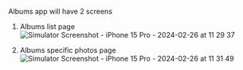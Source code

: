 
Albums app will have 2 screens
1. Albums list page
   ![Simulator Screenshot - iPhone 15 Pro - 2024-02-26 at 11 29 37](https://github.com/Lavanyabollini/AlbumsApp/assets/33310993/f3d391f8-3072-4b8b-88e5-febd217994b7)

2. Albums specific photos page
![Simulator Screenshot - iPhone 15 Pro - 2024-02-26 at 11 31 49](https://github.com/Lavanyabollini/AlbumsApp/assets/33310993/d94ff945-9138-4503-afb3-bb7fa2d8335a)
